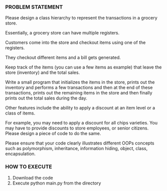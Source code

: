 
### PROBLEM STATEMENT

Please design a class hierarchy to represent the transactions in a grocery store. 

Essentially, a grocery store can have multiple registers. 

Customers come into the store and checkout items using one of the registers. 

They checkout different items and a bill gets generated. 

Keep track of the items (you can use a few items as example) that leave the store (inventory) and the total sales. 

Write a small program that initializes the items in the store, prints out the inventory and performs a few transactions and then at the end of these transactions, prints out the remaining items in the store and then finally prints out the total sales during the day. 

Other features include the ability to apply a discount at an item level or a class of items. 

For example, you may need to apply a discount for all chips varieties. You may have to provide discounts to store employees, or senior citizens. Please design a piece of code to do the same. 

Please ensure that your code clearly illustrates different OOPs concepts such as polymorphism, inheritance, information hiding, object, class, encapsulation.


### HOW TO EXECUTE

1. Download the code
2. Execute python main.py from the directory


